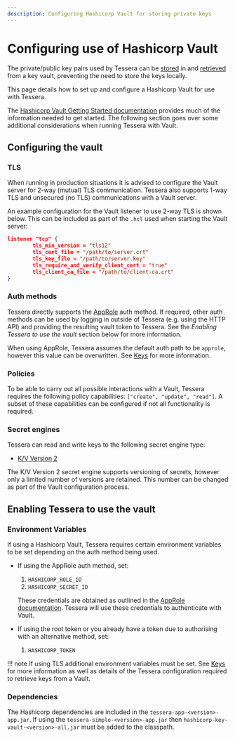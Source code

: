 ```yaml
---
description: Configuring Hashicorp Vault for storing private keys
---
```


# Configuring use of Hashicorp Vault

The private/public key pairs used by Tessera can be [stored](../Keys.md) in and [retrieved](../Keys.md) from a key vault, preventing the need to store the keys locally.

This page details how to set up and configure a Hashicorp Vault for use with Tessera.

 The [Hashicorp Vault Getting Started documentation](https://learn.hashicorp.com/vault/) provides much of the information needed to get started.  The following section goes over some additional considerations when running Tessera with Vault.

## Configuring the vault

### TLS
When running in production situations it is advised to configure the Vault server for 2-way (mutual) TLS communication.  Tessera also supports 1-way TLS and unsecured (no TLS) communications with a Vault server.

An example configuration for the Vault listener to use 2-way TLS is shown below.  This can be included as part of the `.hcl` used when starting the Vault server:

```json
listener "tcp" {
        tls_min_version = "tls12"
        tls_cert_file = "/path/to/server.crt"
        tls_key_file = "/path/to/server.key"
        tls_require_and_verify_client_cert = "true"
        tls_client_ca_file = "/path/to/client-ca.crt"
}
```

### Auth methods
Tessera directly supports the [AppRole](https://www.vaultproject.io/docs/auth/approle.html) auth method.  If required, other auth methods can be used by logging in outside of Tessera (e.g. using the HTTP API) and providing the resulting vault token to Tessera.  See the *Enabling Tessera to use the vault* section below for more information.

When using AppRole, Tessera assumes the default auth path to be `approle`, however this value can be overwritten.  See [Keys](../Keys.md) for more information.

### Policies

To be able to carry out all possible interactions with a Vault, Tessera requires the following policy capabilities: `["create", "update", "read"]`.  A subset of these capabilities can be configured if not all functionality is required.

### Secret engines

Tessera can read and write keys to the following secret engine type:

- [K/V Version 2](https://www.vaultproject.io/docs/secrets/kv/kv-v2.html)

The K/V Version 2 secret engine supports versioning of secrets, however only a limited number of versions are retained.  This number can be changed as part of the Vault configuration process.

## Enabling Tessera to use the vault

### Environment Variables

If using a Hashicorp Vault, Tessera requires certain environment variables to be set depending on the auth method being used.

- If using the AppRole auth method, set:
    1. `HASHICORP_ROLE_ID`
    2. `HASHICORP_SECRET_ID`

  These credentials are obtained as outlined in the [AppRole documentation](https://www.vaultproject.io/docs/auth/approle.html).  Tessera will use these credentials to authenticate with Vault.

- If using the root token or you already have a token due to authorising with an alternative method, set:
  1. `HASHICORP_TOKEN`

!!! note
    If using TLS additional environment variables must be set.  See [Keys](../Keys.md) for more information as well as details of the Tessera configuration required to retrieve keys from a Vault.

### Dependencies

The Hashicorp dependencies are included in the `tessera-app-<version>-app.jar`.  If using the `tessera-simple-<version>-app.jar` then `hashicorp-key-vault-<version>-all.jar` must be added to the classpath.
